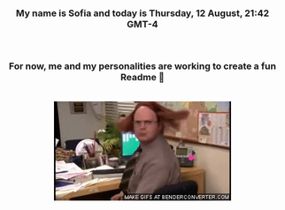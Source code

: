 


<div align="center">
<h3 >My name is Sofia and today is Thursday, 12 August, 21:42 GMT-4</h3><br>
<h3 >For now, me and my personalities are working to create a fun Readme 👋
</h3><br>
<img src='img/dwight.gif' alt='working...'/>
</div>
